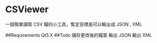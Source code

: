 CSViewer
========
一個簡單讀取 CSV 檔的小工具，暫定目標是可以輸出成 JSON , XML

##Requirements
    Qt5.X
##Todo
    儲存更改後的檔案
    輸出 JSON
    輸出 XML
